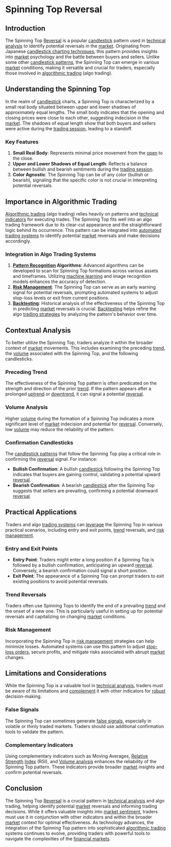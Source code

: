 # Spinning Top Reversal

## Introduction
The Spinning Top [Reversal](../r/reversal.md) is a popular [candlestick](../c/candlestick.md) pattern used in [technical analysis](../t/technical_analysis.md) to identify potential reversals in the [market](../m/market.md). Originating from Japanese [candlestick charting techniques](../c/candlestick_charting_techniques.md), this pattern provides insights into [market](../m/market.md) psychology and the battle between buyers and sellers. Unlike some other [candlestick patterns](../c/candlestick_patterns.md), the Spinning Top can emerge in various [market](../m/market.md) conditions, making it versatile and crucial for traders, especially those involved in [algorithmic trading](../a/algorithmic_trading.md) (algo trading).

## Understanding the Spinning Top
In the realm of [candlestick](../c/candlestick.md) charts, a Spinning Top is characterized by a small real body situated between upper and lower shadows of approximately equal lengths. The small body indicates that the opening and closing prices were close to each other, suggesting indecision in the [market](../m/market.md). The shadows of equal length show that both buyers and sellers were active during the [trading session](../t/trading_session.md), leading to a standoff.

### Key Features
1. **Small Real Body**: Represents minimal price movement from the [open](../o/open.md) to the close.
2. **Upper and Lower Shadows of Equal Length**: Reflects a balance between bullish and bearish sentiments during the [trading session](../t/trading_session.md).
3. **Color Agnostic**: The Spinning Top can be of any color (bullish or bearish), signaling that the specific color is not crucial in interpreting potential reversals.

## Importance in Algorithmic Trading
[Algorithmic trading](../a/algorithmic_trading.md) (algo trading) relies heavily on patterns and [technical indicators](../t/technical_indicators.md) for executing trades. The Spinning Top fits well into an algo trading framework due to its clear-cut appearance and the straightforward logic behind its occurrence. This pattern can be integrated into [automated trading systems](../a/automated_trading_systems.md) to identify potential [market](../m/market.md) reversals and make decisions accordingly.

### Integration in Algo Trading Systems
1. **[Pattern Recognition](../p/pattern_recognition.md) Algorithms**: Advanced algorithms can be developed to scan for Spinning Top formations across various assets and timeframes. Utilizing [machine learning](../m/machine_learning.md) and image recognition models enhances the accuracy of detection.
2. **[Risk Management](../r/risk_management.md)**: The Spinning Top can serve as an early warning signal for potential reversals, prompting automated systems to adjust stop-loss levels or exit from current positions.
3. **[Backtesting](../b/backtesting.md)**: Historical analysis of the effectiveness of the Spinning Top in predicting [market](../m/market.md) reversals is crucial. [Backtesting](../b/backtesting.md) helps refine the algo [trading strategies](../t/trading_strategies.md) by analyzing the pattern's behavior over time.

## Contextual Analysis
To better utilize the Spinning Top, traders analyze it within the broader context of [market](../m/market.md) movements. This includes examining the preceding [trend](../t/trend.md), the [volume](../v/volume.md) associated with the Spinning Top, and the following candlesticks.

### Preceding Trend
The effectiveness of the Spinning Top pattern is often predicated on the strength and direction of the prior [trend](../t/trend.md). If the pattern appears after a prolonged [uptrend](../u/uptrend.md) or [downtrend](../d/downtrend.md), it can signal a potential [reversal](../r/reversal.md).

### Volume Analysis
Higher [volume](../v/volume.md) during the formation of a Spinning Top indicates a more significant level of [market](../m/market.md) indecision and potential for [reversal](../r/reversal.md). Conversely, low [volume](../v/volume.md) may reduce the reliability of the pattern.

### Confirmation Candlesticks
The [candlestick patterns](../c/candlestick_patterns.md) that follow the Spinning Top play a critical role in confirming the [reversal](../r/reversal.md) signal. For instance:
- **Bullish Confirmation**: A bullish [candlestick](../c/candlestick.md) following the Spinning Top indicates that buyers are gaining control, validating a potential upward [reversal](../r/reversal.md).
- **Bearish Confirmation**: A bearish [candlestick](../c/candlestick.md) after the Spinning Top suggests that sellers are prevailing, confirming a potential downward [reversal](../r/reversal.md).

## Practical Applications
Traders and algo [trading systems](../t/trading_systems.md) can [leverage](../l/leverage.md) the Spinning Top in various practical scenarios, including entry and exit points, [trend](../t/trend.md) reversals, and [risk management](../r/risk_management.md).

### Entry and Exit Points
- **Entry Point**: Traders might enter a long position if a Spinning Top is followed by a bullish confirmation, anticipating an upward [reversal](../r/reversal.md). Conversely, a bearish confirmation could signal a short position.
- **Exit Point**: The appearance of a Spinning Top can prompt traders to exit existing positions to avoid potential reversals.

### Trend Reversals
Traders often use Spinning Tops to identify the end of a prevailing [trend](../t/trend.md) and the onset of a new one. This is particularly useful in setting up for potential reversals and capitalizing on changing [market](../m/market.md) conditions.

### Risk Management
Incorporating the Spinning Top in [risk management](../r/risk_management.md) strategies can help minimize losses. Automated systems can use this pattern to adjust [stop-loss orders](../s/stop-loss_orders.md), secure profits, and mitigate risks associated with abrupt [market](../m/market.md) changes.

## Limitations and Considerations
While the Spinning Top is a valuable tool in [technical analysis](../t/technical_analysis.md), traders must be aware of its limitations and [complement](../c/complement.md) it with other indicators for [robust](../r/robust.md) decision-making.

### False Signals
The Spinning Top can sometimes generate [false signals](../f/false_signals_in_trading.md), especially in volatile or thinly traded markets. Traders should use additional confirmation tools to validate the pattern.

### Complementary Indicators
Using complementary indicators such as Moving Averages, [Relative Strength](../r/relative_strength.md) [Index](../i/index_instrument.md) (RSI), and [Volume analysis](../v/volume_analysis.md) enhances the reliability of the Spinning Top pattern. These indicators provide broader [market](../m/market.md) insights and confirm potential reversals.

## Conclusion
The Spinning Top [Reversal](../r/reversal.md) is a crucial pattern in [technical analysis](../t/technical_analysis.md) and algo trading, helping identify potential [market](../m/market.md) reversals and informing trading decisions. While it offers valuable insights into [market sentiment](../m/market_sentiment.md), traders must use it in conjunction with other indicators and within the broader [market](../m/market.md) context for optimal effectiveness. As technology advances, the integration of the Spinning Top pattern into sophisticated [algorithmic trading](../a/algorithmic_trading.md) systems continues to evolve, providing traders with powerful tools to navigate the complexities of the [financial markets](../f/financial_market.md).
